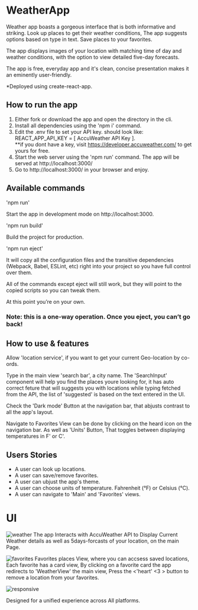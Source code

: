 # WeatherApp 
Weather app boasts a gorgeous interface that is both informative and striking.
Look up places to get their weather conditions,
The app suggests options based on type in text.
Save places to your favorites.

The app displays images of your location with matching time of day and weather conditions, 
with the option to view detailed five-day forecasts.

The app is free, everyday app and it's clean, concise presentation makes it an eminently user-friendly.

*Deployed using create-react-app.

## How to run the app 
1.  Either fork or download the app and open the directory in the cli.
2.  Install all dependencies using the 'npm i' command.
3.  Edit the .env file to set your API key. should look like:
    REACT_APP_API_KEY = [ AccuWeather API Key ].  
    **if you dont have a key, visit https://developer.accuweather.com/ to get yours for free.
4.  Start the web server using the 'npm run' command. The app will be served at http://localhost:3000/
5.  Go to http://localhost:3000/ in your browser and enjoy.


## Available commands
'npm run'

Start the app in development mode on http://localhost:3000.

'npm run build'

Build the project for production.

'npm run eject'

It will copy all the configuration files and the transitive dependencies (Webpack, Babel, ESLint, etc) right into your project so you have full control over them. 

All of the commands except eject will still work, 
but they will point to the copied scripts so you can tweak them.

At this point you’re on your own.
### Note: this is a one-way operation. Once you eject, you can’t go back!

## How to use & features
 
Allow 'location service', if you want to get your current Geo-location by co-ords.

Type in the main view 'search bar', a city name.
The 'SearchInput' component will help you find the places youre looking for,
it has auto correct feture that will suggests you with locations while typing fetched from the API, the list of 'suggested' is based on the text entered in the UI.

Check the 'Dark mode' Button at the navigation bar, 
that abjusts contrast to all the app's layout. 

Navigate to Favorites View can be done by clicking on the heard icon on the navigation bar.
As well as 'Units' Button, That toggles between displaying temperatures in F' or C'.

## Users Stories
- A user can look up locations.
- A user can save/remove favorites.
- A user can ubjust the app's theme.
- A user can choose units of temperature. Fahrenheit (°F) or Celsius (°C).
- A user can navigate to 'Main' and 'Favorites' views.

# UI
![weather](https://user-images.githubusercontent.com/65711940/139273773-e7f4bc2c-d1ff-49a9-9221-7be7f8934dcb.jpeg)
The app Interacts with AccuWeather API to Display Current Weather details as well as 5days-forcasts of your location, on the main Page.

![favorites](https://user-images.githubusercontent.com/65711940/139273180-39edd1a1-1dff-474c-afcf-f01eaf3d3268.jpeg)
Favorites places View, 
where you can accsess saved locations,
Each favorite has a card view, 
By clicking on a favorite card the app redirects to 'WeatherView' the main view, 
Press the <'heart' <3 > button to remove a location from your favorites.

![responsive](https://user-images.githubusercontent.com/65711940/139274038-93ea97a6-27b4-4a88-b0ac-4695009d4da6.jpeg)

Designed for a unified experience across All platforms.


